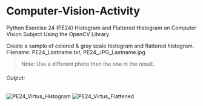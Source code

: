 # Computer-Vision-Activity
Python Exercise 24 (PE24) Histogram and Flattered Histogram on Computer Vision Subject Using the OpenCV Library

Create a sample of colored & gray scale histogram and flattered histogram.
Filename: PE24_Lastname.txt, PE24_JPG_Lastname.jpg

> Note: Use a different photo than the one in the result.

###### Output:
![PE24_Virtus_Histogram](https://user-images.githubusercontent.com/83077353/169059984-f871251e-379c-40ba-b5db-82bd745f5f22.jpg)
![PE24_Virtus_Flattened](https://user-images.githubusercontent.com/83077353/169060016-3edfcd18-3edc-4edb-85a9-cc4b7626779b.jpg)
